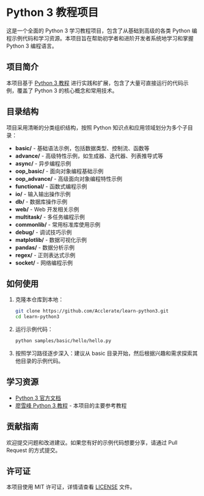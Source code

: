 Python 3 教程项目
================

这是一个全面的 Python 3 学习教程项目，包含了从基础到高级的各类 Python 编程示例代码和学习资源。本项目旨在帮助初学者和进阶开发者系统地学习和掌握 Python 3 编程语言。

## 项目简介

本项目基于 [Python 3 教程](https://www.liaoxuefeng.com/wiki/1016959663602400) 进行实践和扩展，包含了大量可直接运行的代码示例，覆盖了 Python 3 的核心概念和常用技术。

## 目录结构

项目采用清晰的分类组织结构，按照 Python 知识点和应用领域划分为多个子目录：

- **basic/** - 基础语法示例，包括数据类型、控制流、函数等
- **advance/** - 高级特性示例，如生成器、迭代器、列表推导式等
- **async/** - 异步编程示例
- **oop_basic/** - 面向对象编程基础示例
- **oop_advance/** - 高级面向对象编程特性示例
- **functional/** - 函数式编程示例
- **io/** - 输入输出操作示例
- **db/** - 数据库操作示例
- **web/** - Web 开发相关示例
- **multitask/** - 多任务编程示例
- **commonlib/** - 常用标准库使用示例
- **debug/** - 调试技巧示例
- **matplotlib/** - 数据可视化示例
- **pandas/** - 数据分析示例
- **regex/** - 正则表达式示例
- **socket/** - 网络编程示例

## 如何使用

1. 克隆本仓库到本地：
   ```bash
   git clone https://github.com/Acclerate/learn-python3.git
   cd learn-python3
   ```

2. 运行示例代码：
   ```bash
   python samples/basic/hello/hello.py
   ```

3. 按照学习路径逐步深入：建议从 basic 目录开始，然后根据兴趣和需求探索其他目录的示例代码。

## 学习资源

- [Python 3 官方文档](https://docs.python.org/zh-cn/3/)
- [廖雪峰 Python 3 教程](https://www.liaoxuefeng.com/wiki/1016959663602400) - 本项目的主要参考教程

## 贡献指南

欢迎提交问题和改进建议。如果您有好的示例代码想要分享，请通过 Pull Request 的方式提交。

## 许可证

本项目使用 MIT 许可证，详情请查看 [LICENSE](LICENSE) 文件。
